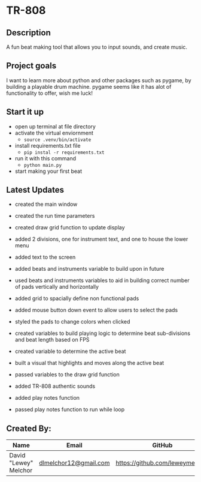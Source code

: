 # TR-808

## Description
A fun beat making tool that allows you to input sounds, and create music.

## Project goals
I want to learn more about python and other packages such as pygame, by building a playable drum machine.
pygame seems like it has alot of functionality to offer, wish me luck!

## Start it up
- open up terminal at file directory
- activate the virtual enviornment
    - `source .venv/bin/activate`
- install requirements.txt file
    - `pip instal -r requirements.txt`
- run it with this command
    - `python main.py`
- start making your first beat

## Latest Updates
- created the main window
- created the run time parameters
- created draw grid function to update display
- added 2 divisions, one for instrument text, and one to house the lower menu
- added text to the screen

- added beats and instruments variable to build upon in future
- used beats and instruments variables to aid in building correct number of pads vertically and horizontally
- added grid to spacially define non functional pads

- added mouse button down event to allow users to select the pads
- styled the pads to change colors when clicked

- created variables to build playing logic to determine beat sub-divisions and beat length based on FPS
- created variable to determine the active beat
- built a visual that highlights and moves along the active beat
- passed variables to the draw grid function

- added TR-808 authentic sounds
- added play notes function
- passed play notes function to run while loop


## Created By:
|Name|Email|GitHub|
|----|-----|-------|
|David "Lewey" Melchor|dlmelchor12@gmail.com|https://github.com/leweymelchor|
